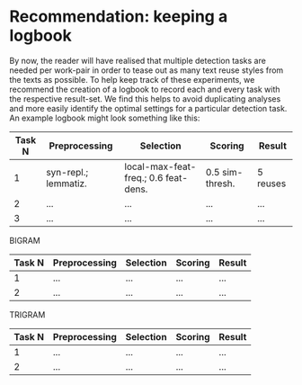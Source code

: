 # Recommendation: keeping a logbook

By now, the reader will have realised that multiple detection tasks are needed per work-pair in order to tease out as many text reuse styles from the texts as possible. To help keep track of these experiments, we recommend the creation of a logbook to record each and every task with the respective result-set. We find this helps to avoid duplicating analyses and more easily identify the optimal settings for a particular detection task. An example logbook might look something like this:


| **Task N** | **Preprocessing** | **Selection** | **Scoring** | **Result** |
| --- | --- | --- | --- | --- |
| 1 | syn-repl.; lemmatiz. | local-max-feat-freq.; 0.6 feat-dens. | 0.5 sim-thresh. | 5 reuses |
| 2 | ... | ... | ... | ... |
| 3 | ... | ... | ... | ... |

BIGRAM

| **Task N** | **Preprocessing** | **Selection** | **Scoring** | **Result** |
| --- | --- | --- | --- | --- |
| 1 | ... | ... | ... | ... |
| 2 | ... | ... | ... | ... |

TRIGRAM

| **Task N** | **Preprocessing** | **Selection** | **Scoring** | **Result** |
| --- | --- | --- | --- | --- |
| 1 | ... | ... | ... | ... |
| 2 | ... | ... | ... | ... |




